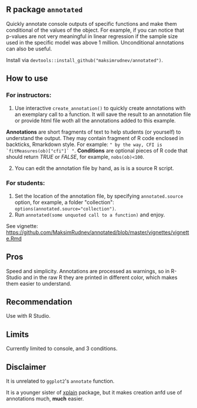 ## R package `annotated` 

Quickly annotate console outputs of specific functions and make them conditional of the values of the object. For example, if you can notice that p-values are not very meaningful in linear regression if the sample size used in the specific model was above 1 million. Unconditional annotations can also be useful.

Install via `devtools::install_github("maksimrudnev/annotated")`.

## How to use

### For instructors:

1. Use interactive `create_annotation()` to quickly create annotations with an exemplary call to a function. It will save the result to an annotation file or provide html file woth all the annotations added to this example.

**Annotations** are short fragments of text to help students (or yourself) to understand the output. They may contain fragment of R code enclosed in backticks, Rmarkdown style. For example: ```" by the way, CFI is `fitMeasures(ob)["cfi"]` "```.
**Conditions** are optional pieces of R code that should return *TRUE* or *FALSE*, for example, `nobs(ob)<100`.

2. You can edit the annotation file by hand, as is is a source R script.

### For students:

1. Set the location of the annotation file, by specifying `annotated.source` option, for example, a folder "collection": `options(annotated.source="collection")`.
2. Run `annotated(some unquoted call to a function)` and enjoy.

See vignette: https://github.com/MaksimRudnev/annotated/blob/master/vignettes/vignette.Rmd

## Pros

Speed and simplicity.
Annotations are processed as warnings, so in R-Studio and in the raw R they are printed in different color, which makes them easier to understand.

## Recommendation

Use with R Studio.


## Limits

Currently limited to console, and 3 conditions.

## Disclaimer 

It is unrelated to `ggplot2`'s `annotate` function.

It is a younger sister of [xplain](http://www.zuckarelli.de/xplain/index.html) package, but it makes creation anfd use of annotations much, **much** easier.
